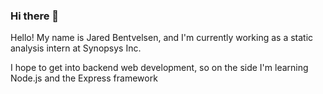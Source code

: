 ### Hi there 👋

<!--
**bentvelj/bentvelj** is a ✨ _special_ ✨ repository because its `README.md` (this file) appears on your GitHub profile.
-->

Hello! My name is Jared Bentvelsen, and I'm currently working as a static analysis intern at Synopsys Inc.

I hope to get into backend web development, so on the side I'm learning Node.js and the Express framework
